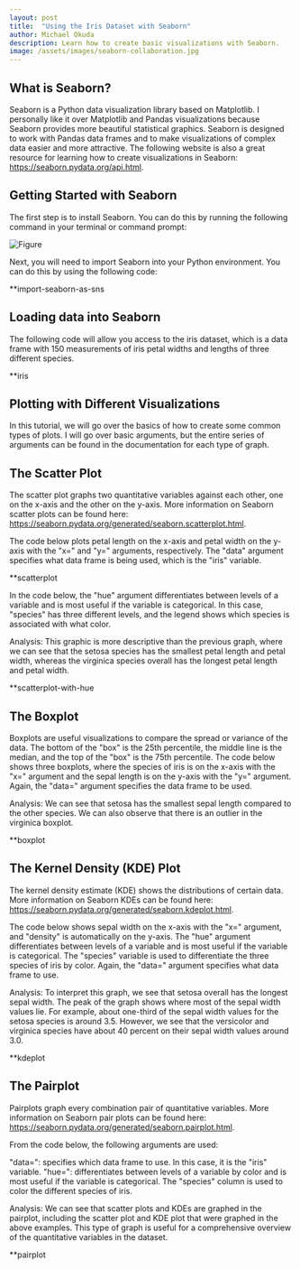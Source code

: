 ```yaml
---
layout: post
title:  "Using the Iris Dataset with Seaborn"
author: Michael Okuda
description: Learn how to create basic visualizations with Seaborn.
image: /assets/images/seaborn-collaboration.jpg
---
```

## What is Seaborn?

Seaborn is a Python data visualization library based on Matplotlib. I personally like it over Matplotlib and Pandas visualizations because Seaborn provides more beautiful statistical graphics. Seaborn is designed to work with Pandas data frames and to make visualizations of complex data easier and more attractive. The following website is also a great resource for learning how to create visualizations in Seaborn: https://seaborn.pydata.org/api.html.

## Getting Started with Seaborn

The first step is to install Seaborn. You can do this by running the following command in your terminal or command prompt:

![Figure]()

Next, you will need to import Seaborn into your Python environment. You can do this by using the following code:

**import-seaborn-as-sns

## Loading data into Seaborn

The following code will allow you access to the iris dataset, which is a data frame with 150 measurements of iris petal widths and lengths of three different species.

**iris

## Plotting with Different Visualizations

In this tutorial, we will go over the basics of how to create some common types of plots.  I will go over basic arguments, but the entire series of arguments can be found in the documentation for each type of graph.

## The Scatter Plot

The scatter plot graphs two quantitative variables against each other, one on the x-axis and the other on the y-axis.  More information on Seaborn scatter plots can be found here: https://seaborn.pydata.org/generated/seaborn.scatterplot.html.

The code below plots petal length on the x-axis and petal width on the y-axis with the "x=" and "y=" arguments, respectively.  The "data" argument specifies what data frame is being used, which is the "iris" variable.

**scatterplot

In the code below, the "hue" argument differentiates between levels of a variable and is most useful if the variable is categorical.  In this case, "species" has three different levels, and the legend shows which species is associated with what color.

Analysis: This graphic is more descriptive than the previous graph, where we can see that the setosa species has the smallest petal length and petal width, whereas the virginica species overall has the longest petal length and petal width.

**scatterplot-with-hue

## The Boxplot

Boxplots are useful visualizations to compare the spread or variance of the data.  The bottom of the "box" is the 25th percentile, the middle line is the median, and the top of the "box" is the 75th percentile.  The code below shows three boxplots, where the species of iris is on the x-axis with the "x=" argument and the sepal length is on the y-axis with the "y=" argument.  Again, the "data=" argument specifies the data frame to be used.

Analysis: We can see that setosa has the smallest sepal length compared to the other species.  We can also observe that there is an outlier in the virginica boxplot.

**boxplot

## The Kernel Density (KDE) Plot

The kernel density estimate (KDE) shows the distributions of certain data.  More information on Seaborn KDEs can be found here: https://seaborn.pydata.org/generated/seaborn.kdeplot.html.

The code below shows sepal width on the x-axis with the "x=" argument, and "density" is automatically on the y-axis.  The "hue" argument differentiates between levels of a variable and is most useful if the variable is categorical.  The "species" variable is used to differentiate the three species of iris by color.  Again, the "data=" argument specifies what data frame to use.

Analysis: To interpret this graph, we see that setosa overall has the longest sepal width.  The peak of the graph shows where most of the sepal width values lie.  For example, about one-third of the sepal width values for the setosa species is around 3.5.  However, we see that the versicolor and virginica species have about 40 percent on their sepal width values around 3.0.

**kdeplot

## The Pairplot

Pairplots graph every combination pair of quantitative variables. More information on Seaborn pair plots can be found here: https://seaborn.pydata.org/generated/seaborn.pairplot.html.

From the code below, the following arguments are used:

"data=": specifies which data frame to use.  In this case, it is the "iris" variable.
"hue=": differentiates between levels of a variable by color and is most useful if the variable is categorical.  The "species" column is used to color the different species of iris.

Analysis: We can see that scatter plots and KDEs are graphed in the pairplot, including the scatter plot and KDE plot that were graphed in the above examples.  This type of graph is useful for a comprehensive overview of the quantitative variables in the dataset.

**pairplot